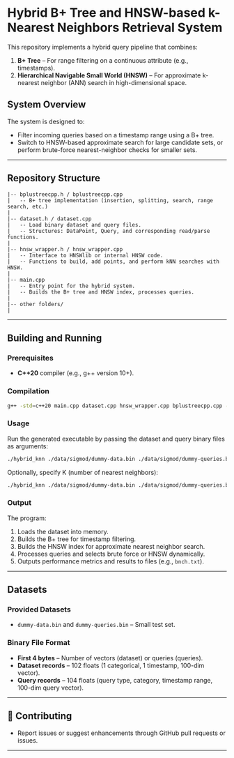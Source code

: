 # Hybrid B+ Tree and HNSW-based k-Nearest Neighbors Retrieval System

This repository implements a hybrid query pipeline that combines:

1. **B+ Tree** – For range filtering on a continuous attribute (e.g., timestamps).
2. **Hierarchical Navigable Small World (HNSW)** – For approximate k-nearest neighbor (ANN) search in high-dimensional space.

## System Overview
The system is designed to:
- Filter incoming queries based on a timestamp range using a B+ tree.
- Switch to HNSW-based approximate search for large candidate sets, or perform brute-force nearest-neighbor checks for smaller sets.

---

## Repository Structure

```
|-- bplustreecpp.h / bplustreecpp.cpp
|   -- B+ tree implementation (insertion, splitting, search, range search, etc.)
|
|-- dataset.h / dataset.cpp
|   -- Load binary dataset and query files.
|   -- Structures: DataPoint, Query, and corresponding read/parse functions.
|
|-- hnsw_wrapper.h / hnsw_wrapper.cpp
|   -- Interface to HNSWlib or internal HNSW code.
|   -- Functions to build, add points, and perform kNN searches with HNSW.
|
|-- main.cpp
|   -- Entry point for the hybrid system.
|   -- Builds the B+ tree and HNSW index, processes queries.
|
|-- other folders/
|   
```

---

## Building and Running

### Prerequisites
- **C++20** compiler (e.g., g++ version 10+).

### Compilation
```bash
g++ -std=c++20 main.cpp dataset.cpp hnsw_wrapper.cpp bplustreecpp.cpp -o hybrid_knn
```

### Usage
Run the generated executable by passing the dataset and query binary files as arguments:
```bash
./hybrid_knn ./data/sigmod/dummy-data.bin ./data/sigmod/dummy-queries.bin
```
Optionally, specify K (number of nearest neighbors):
```bash
./hybrid_knn ./data/sigmod/dummy-data.bin ./data/sigmod/dummy-queries.bin
```

### Output
The program:
1. Loads the dataset into memory.
2. Builds the B+ tree for timestamp filtering.
3. Builds the HNSW index for approximate nearest neighbor search.
4. Processes queries and selects brute force or HNSW dynamically.
5. Outputs performance metrics and results to files (e.g., `bnch.txt`).

---

## Datasets
### Provided Datasets
- `dummy-data.bin` and `dummy-queries.bin` – Small test set.

### Binary File Format
- **First 4 bytes** – Number of vectors (dataset) or queries (queries).
- **Dataset records** – 102 floats (1 categorical, 1 timestamp, 100-dim vector).
- **Query records** – 104 floats (query type, category, timestamp range, 100-dim query vector).

---

## 🤝 Contributing
- Report issues or suggest enhancements through GitHub pull requests or issues.

---


